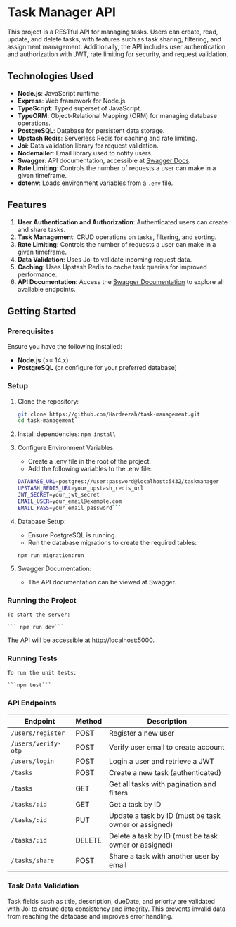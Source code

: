 # Task Manager API

This project is a RESTful API for managing tasks. Users can create, read, update, and delete tasks, with features such as task sharing, filtering, and assignment management. Additionally, the API includes user authentication and authorization with JWT, rate limiting for security, and request validation.

## Technologies Used

- **Node.js**: JavaScript runtime.
- **Express**: Web framework for Node.js.
- **TypeScript**: Typed superset of JavaScript.
- **TypeORM**: Object-Relational Mapping (ORM) for managing database operations.
- **PostgreSQL**: Database for persistent data storage.
- **Upstash Redis**: Serverless Redis for caching and rate limiting.
- **Joi**: Data validation library for request validation.
- **Nodemailer**: Email library used to notify users.
- **Swagger**: API documentation, accessible at [Swagger Docs](http://localhost:5000/api-docs/#/).
- **Rate Limiting**: Controls the number of requests a user can make in a given timeframe.
- **dotenv**: Loads environment variables from a `.env` file.

## Features

1. **User Authentication and Authorization**: Authenticated users can create and share tasks.
2. **Task Management**: CRUD operations on tasks, filtering, and sorting.
3. **Rate Limiting**: Controls the number of requests a user can make in a given timeframe.
4. **Data Validation**: Uses Joi to validate incoming request data.
5. **Caching**: Uses Upstash Redis to cache task queries for improved performance.
6. **API Documentation**: Access the [Swagger Documentation](./src/index.html) to explore all available endpoints.

## Getting Started

### Prerequisites

Ensure you have the following installed:
- **Node.js** (>= 14.x)
- **PostgreSQL** (or configure for your preferred database)

### Setup

1. Clone the repository:
   ```bash
   git clone https://github.com/Hardeezah/task-management.git
   cd task-management``

2. Install dependencies:
    ```npm install```

3. Configure Environment Variables:

    * Create a .env file in the root of the project.
    * Add the following variables to the .env file:
    
    ```bash PORT=5000
    DATABASE_URL=postgres://user:password@localhost:5432/taskmanager
    UPSTASH_REDIS_URL=your_upstash_redis_url
    JWT_SECRET=your_jwt_secret
    EMAIL_USER=your_email@example.com
    EMAIL_PASS=your_email_password```

4. Database Setup:

    * Ensure PostgreSQL is running.
    * Run the database migrations to create the required tables:


    ```npm run migration:run```

5. Swagger Documentation:

    * The API documentation can be viewed at Swagger.

### Running the Project
    To start the server:

    ``` npm run dev```

 The API will be accessible at http://localhost:5000.

### Running Tests
    To run the unit tests:

    ```npm test```

### API Endpoints

| Endpoint       | Method | Description                                         |
|----------------|--------|-----------------------------------------------------|
| `/users/register` | POST   | Register a new user      
| `/users/verify-otp` | POST   | Verify user email to create account                           |
| `/users/login`    | POST   | Login a user and retrieve a JWT                     |
| `/tasks`         | POST   | Create a new task (authenticated)                   |
| `/tasks`         | GET    | Get all tasks with pagination and filters           |
| `/tasks/:id`     | GET    | Get a task by ID                                   |
| `/tasks/:id`     | PUT    | Update a task by ID (must be task owner or assigned)|
| `/tasks/:id`     | DELETE | Delete a task by ID (must be task owner or assigned)|
| `/tasks/share`   | POST   | Share a task with another user by email             |

### Task Data Validation

Task fields such as title, description, dueDate, and priority are validated with Joi to ensure data consistency and integrity. This prevents invalid data from reaching the database and improves error handling.



